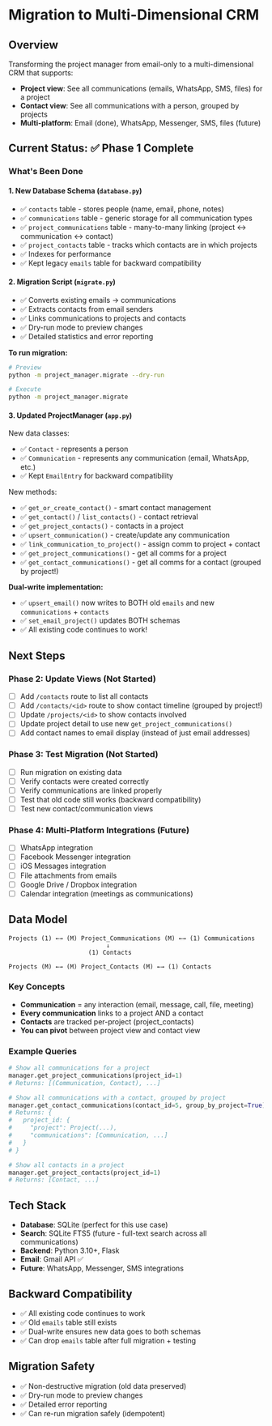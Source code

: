 # Migration to Multi-Dimensional CRM

## Overview
Transforming the project manager from email-only to a multi-dimensional CRM that supports:
- **Project view**: See all communications (emails, WhatsApp, SMS, files) for a project
- **Contact view**: See all communications with a person, grouped by projects
- **Multi-platform**: Email (done), WhatsApp, Messenger, SMS, files (future)

## Current Status: ✅ Phase 1 Complete

### What's Been Done

#### 1. New Database Schema (`database.py`)
- ✅ `contacts` table - stores people (name, email, phone, notes)
- ✅ `communications` table - generic storage for all communication types
- ✅ `project_communications` table - many-to-many linking (project ↔ communication ↔ contact)
- ✅ `project_contacts` table - tracks which contacts are in which projects
- ✅ Indexes for performance
- ✅ Kept legacy `emails` table for backward compatibility

#### 2. Migration Script (`migrate.py`)
- ✅ Converts existing emails → communications
- ✅ Extracts contacts from email senders
- ✅ Links communications to projects and contacts
- ✅ Dry-run mode to preview changes
- ✅ Detailed statistics and error reporting

**To run migration:**
```bash
# Preview
python -m project_manager.migrate --dry-run

# Execute
python -m project_manager.migrate
```

#### 3. Updated ProjectManager (`app.py`)
New data classes:
- ✅ `Contact` - represents a person
- ✅ `Communication` - represents any communication (email, WhatsApp, etc.)
- ✅ Kept `EmailEntry` for backward compatibility

New methods:
- ✅ `get_or_create_contact()` - smart contact management
- ✅ `get_contact()` / `list_contacts()` - contact retrieval
- ✅ `get_project_contacts()` - contacts in a project
- ✅ `upsert_communication()` - create/update any communication
- ✅ `link_communication_to_project()` - assign comm to project + contact
- ✅ `get_project_communications()` - get all comms for a project
- ✅ `get_contact_communications()` - get all comms for a contact (grouped by project!)

**Dual-write implementation:**
- ✅ `upsert_email()` now writes to BOTH old `emails` and new `communications` + `contacts`
- ✅ `set_email_project()` updates BOTH schemas
- ✅ All existing code continues to work!

## Next Steps

### Phase 2: Update Views (Not Started)
- [ ] Add `/contacts` route to list all contacts
- [ ] Add `/contacts/<id>` route to show contact timeline (grouped by project!)
- [ ] Update `/projects/<id>` to show contacts involved
- [ ] Update project detail to use new `get_project_communications()`
- [ ] Add contact names to email display (instead of just email addresses)

### Phase 3: Test Migration (Not Started)
- [ ] Run migration on existing data
- [ ] Verify contacts were created correctly
- [ ] Verify communications are linked properly
- [ ] Test that old code still works (backward compatibility)
- [ ] Test new contact/communication views

### Phase 4: Multi-Platform Integrations (Future)
- [ ] WhatsApp integration
- [ ] Facebook Messenger integration
- [ ] iOS Messages integration
- [ ] File attachments from emails
- [ ] Google Drive / Dropbox integration
- [ ] Calendar integration (meetings as communications)

## Data Model

```
Projects (1) ←→ (M) Project_Communications (M) ←→ (1) Communications
                           ↓
                      (1) Contacts

Projects (M) ←→ (M) Project_Contacts (M) ←→ (1) Contacts
```

### Key Concepts
- **Communication** = any interaction (email, message, call, file, meeting)
- **Every communication** links to a project AND a contact
- **Contacts** are tracked per-project (project_contacts)
- **You can pivot** between project view and contact view

### Example Queries
```python
# Show all communications for a project
manager.get_project_communications(project_id=1)
# Returns: [(Communication, Contact), ...]

# Show all communications with a contact, grouped by project
manager.get_contact_communications(contact_id=5, group_by_project=True)
# Returns: {
#   project_id: {
#     "project": Project(...),
#     "communications": [Communication, ...]
#   }
# }

# Show all contacts in a project
manager.get_project_contacts(project_id=1)
# Returns: [Contact, ...]
```

## Tech Stack
- **Database**: SQLite (perfect for this use case)
- **Search**: SQLite FTS5 (future - full-text search across all communications)
- **Backend**: Python 3.10+, Flask
- **Email**: Gmail API ✅
- **Future**: WhatsApp, Messenger, SMS integrations

## Backward Compatibility
- ✅ All existing code continues to work
- ✅ Old `emails` table still exists
- ✅ Dual-write ensures new data goes to both schemas
- ✅ Can drop `emails` table after full migration + testing

## Migration Safety
- ✅ Non-destructive migration (old data preserved)
- ✅ Dry-run mode to preview changes
- ✅ Detailed error reporting
- ✅ Can re-run migration safely (idempotent)
